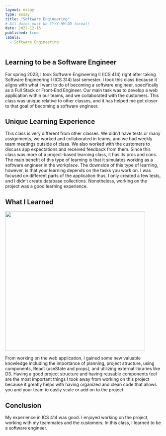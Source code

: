 ```yaml
---
layout: essay
type: essay
title: "Software Engineering"
# All dates must be YYYY-MM-DD format!
date: 2022-12-15
published: true
labels:
  - Software Engineering
---
```


## Learning to be a Software Engineer
For spring 2023, I took Software Engineering II (ICS 414) right after taking Software Engineering I (ICS 314) last semester. I took this class because it aligns with what I want to do of becoming a software engineer, specifically as a Full Stack or Front-End Engineer. Our main task was to develop a web application within our teams, and we collaborated with the customers. This class was unique relative to other classes, and it has helped me get closer to that goal of becoming a software engineer.

## Unique Learning Experience
     
This class is very different from other classes. We didn’t have tests or many assignments, we worked and collaborated in teams, and we had weekly team meetings outside of class. We also worked with the customers to discuss app expectations and received feedback from them. Since this class was more of a project-based learning class, it has its pros and cons. The main benefit of this type of learning is that it simulates working as a software engineer in the workplace. The downside of this type of learning, however, is that your learning depends on the tasks you work on. I was focused on different parts of the application thus, I only created a few tests, and I didn’t create database collections. Nonetheless, working on the project was a good learning experience.

## What I Learned

<img width="450px" 
     class="rounded pe-4" 
     src="https://ics414t3.github.io/assets/images/final/HomepageRedo.png" >

From working on the web application, I gained some new valuable knowledge including the importance of planning, project structure, using components, React (useState and props), and utilizing external libraries like D3. Having a good project structure and having reusable components feel are the most important things I took away from working on this project because it greatly helps with having organized and clean code that allows you and your team to easily scale or add on to the project.

## Conclusion
My experience in ICS 414 was good. I enjoyed working on the project, working with my teammates and the customers. In this class, I learned to be a software engineer.

